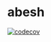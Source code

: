 # abesh
[![codecov](https://codecov.io/gh/amjadjibon/abesh/branch/master/graph/badge.svg?token=S3099YDM4V)](https://codecov.io/gh/amjadjibon/abesh)
